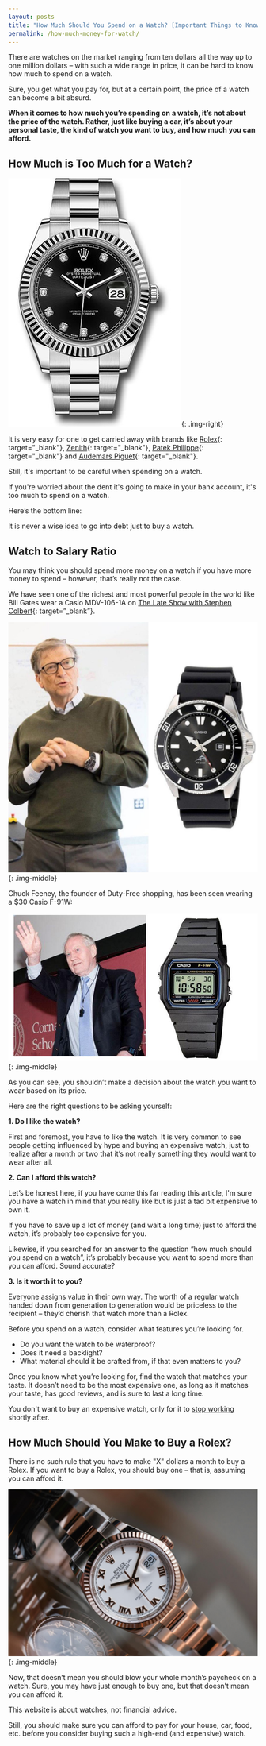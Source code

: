 ```yaml
---
layout: posts
title: "How Much Should You Spend on a Watch? [Important Things to Know]" 
permalink: /how-much-money-for-watch/
---
```


There are watches on the market ranging from ten dollars all the way up to one million dollars – with such a wide range in price, it can be hard to know how much to spend on a watch. 

Sure, you get what you pay for, but at a certain point, the price of a watch can become a bit absurd. 

**When it comes to how much you’re spending on a watch, it’s not about the price of the watch. Rather, just like buying a car, it’s about your personal taste, the kind of watch you want to buy, and how much you can afford.** 

## How Much is Too Much for a Watch? 
![rolex watch example](/img/how-much-should-spend-watch/rolex-small.jpg){: .img-right}

It is very easy for one to get carried away with brands like [Rolex](https://www.rolex.com/){: target="_blank"}, [Zenith](https://www.zenith-watches.com/en_en/){: target="_blank"}, [Patek Philippe](https://www.patek.com/en/home){: target="_blank"} and [Audemars Piguet](https://www.audemarspiguet.com/en/){: target="_blank"}. 

Still, it's important to be careful when spending on a watch. 

If you're worried about the dent it's going to make in your bank account, it's too much to spend on a watch. 

Here’s the bottom line: 

It is never a wise idea to go into debt just to buy a watch. 

## Watch to Salary Ratio
 
You may think you should spend more money on a watch if you have more money to spend – however, that’s really not the case. 

We have seen one of the richest and most powerful people in the world like Bill Gates wear a Casio MDV-106-1A on [The Late Show with Stephen Colbert](https://www.youtube.com/watch?v=qG3eNG2rO7o){: target=”_blank”}.

![bill gates wearing a cheap watch](/img/how-much-should-spend-watch/bill-gates-watch.jpg){: .img-middle}

Chuck Feeney, the founder of Duty-Free shopping, has been seen wearing a $30 Casio F-91W:

![chuck feeney wearing a cheap watch](/img/how-much-should-spend-watch/chuck-feeney-watch.jpg){: .img-middle}

As you can see, you shouldn’t make a decision about the watch you want to wear based on its price. 

Here are the right questions to be asking yourself: 

**1. Do I like the watch?**

First and foremost, you have to like the watch. It is very common to see people getting influenced by hype and buying an expensive watch, just to realize after a month or two that it’s not really something they would want to wear after all. 

**2. Can I afford this watch?**

Let’s be honest here, if you have come this far reading this article, I'm sure you have a watch in mind that you really like but is just a tad bit expensive to own it. 

If you have to save up a lot of money (and wait a long time) just to afford the watch, it’s probably too expensive for you. 

Likewise, if you searched for an answer to the question “how much should you spend on a watch”, it’s probably because you want to spend more than you can afford. Sound accurate? 

**3. Is it worth it to you?** 

Everyone assigns value in their own way. The worth of a regular watch handed down from generation to generation would be priceless to the recipient – they’d cherish that watch more than a Rolex. 

Before you spend on a watch, consider what features you’re looking for. 

* Do you want the watch to be waterproof? 
* Does it need a backlight? 
* What material should it be crafted from, if that even matters to you? 

Once you know what you’re looking for, find the watch that matches your taste. It doesn’t need to be the most expensive one, as long as it matches your taste, has good reviews, and is sure to last a long time. 

You don't want to buy an expensive watch, only for it to [stop working](/why-watches-stop-working/) shortly after.  
 
## How Much Should You Make to Buy a Rolex?

There is no such rule that you have to make "X" dollars a month to buy a Rolex. If you want to buy a Rolex, you should buy one – that is, assuming you can afford it. 

![rolex watch picture](/img/how-much-should-spend-watch/rolex.jpg){: .img-middle}

Now, that doesn’t mean you should blow your whole month’s paycheck on a watch. Sure, you may have just enough to buy one, but that doesn’t mean you can afford it. 

This website is about watches, not financial advice. 

Still, you should make sure you can afford to pay for your house, car, food, etc. before you consider buying such a high-end (and expensive) watch. 